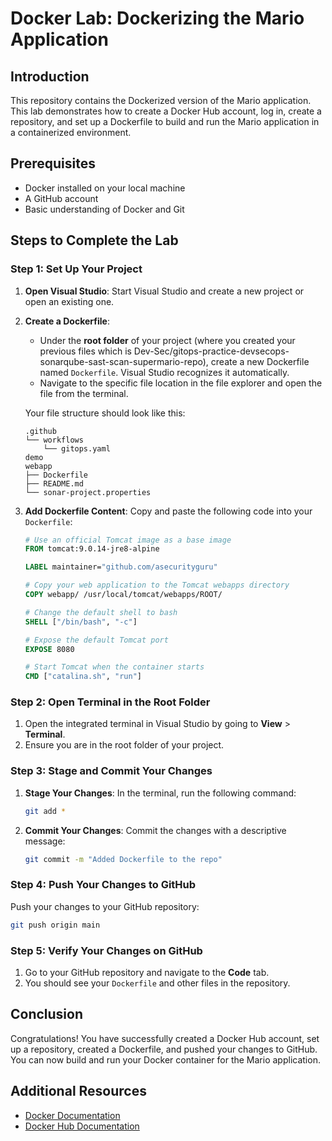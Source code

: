 # Docker Lab: Dockerizing the Mario Application

## Introduction

This repository contains the Dockerized version of the Mario application. This lab demonstrates how to create a Docker Hub account, log in, create a repository, and set up a Dockerfile to build and run the Mario application in a containerized environment.

## Prerequisites

- Docker installed on your local machine
- A GitHub account
- Basic understanding of Docker and Git

## Steps to Complete the Lab

### Step 1: Set Up Your Project

1. **Open Visual Studio**: Start Visual Studio and create a new project or open an existing one.
2. **Create a Dockerfile**:
   - Under the **root folder** of your project (where you created your previous files which is Dev-Sec/gitops-practice-devsecops-sonarqube-sast-scan-supermario-repo), create a new Dockerfile named `Dockerfile`. Visual Studio recognizes it automatically.
   - Navigate to the specific file location in the file explorer and open the file from the terminal.

   Your file structure should look like this:

   ```
   .github
   └── workflows
       └── gitops.yaml
   demo
   webapp
   ├── Dockerfile
   ├── README.md
   └── sonar-project.properties
   ```

3. **Add Dockerfile Content**: Copy and paste the following code into your `Dockerfile`:

   ```dockerfile
   # Use an official Tomcat image as a base image
   FROM tomcat:9.0.14-jre8-alpine

   LABEL maintainer="github.com/asecurityguru"

   # Copy your web application to the Tomcat webapps directory
   COPY webapp/ /usr/local/tomcat/webapps/ROOT/

   # Change the default shell to bash
   SHELL ["/bin/bash", "-c"]

   # Expose the default Tomcat port
   EXPOSE 8080

   # Start Tomcat when the container starts
   CMD ["catalina.sh", "run"]
   ```

### Step 2: Open Terminal in the Root Folder

1. Open the integrated terminal in Visual Studio by going to **View** > **Terminal**.
2. Ensure you are in the root folder of your project.

### Step 3: Stage and Commit Your Changes

1. **Stage Your Changes**: In the terminal, run the following command:

   ```bash
   git add *
   ```

2. **Commit Your Changes**: Commit the changes with a descriptive message:

   ```bash
   git commit -m "Added Dockerfile to the repo"
   ```

### Step 4: Push Your Changes to GitHub

Push your changes to your GitHub repository:

```bash
git push origin main
```

### Step 5: Verify Your Changes on GitHub

1. Go to your GitHub repository and navigate to the **Code** tab.
2. You should see your `Dockerfile` and other files in the repository.

## Conclusion

Congratulations! You have successfully created a Docker Hub account, set up a repository, created a Dockerfile, and pushed your changes to GitHub. You can now build and run your Docker container for the Mario application.

## Additional Resources

- [Docker Documentation](https://docs.docker.com/)
- [Docker Hub Documentation](https://docs.docker.com/docker-hub/)


